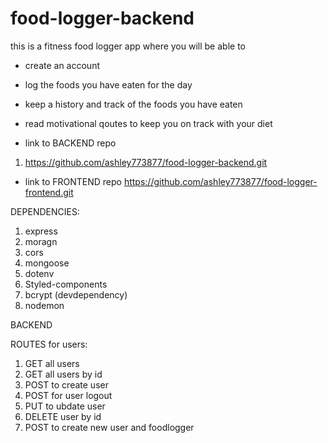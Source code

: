 # food-logger-backend

this is a fitness food logger app where you will be able to 
- create an account
- log the foods you have eaten for the day
- keep a history and track of the foods you have eaten
- read motivational qoutes to keep you on track with your diet 

- link to BACKEND repo
1. https://github.com/ashley773877/food-logger-backend.git 

- link to FRONTEND repo 
https://github.com/ashley773877/food-logger-frontend.git

DEPENDENCIES: 
1. express
2. moragn
3. cors
4. mongoose
5. dotenv
6. Styled-components 
7. bcrypt
(devdependency)
1. nodemon





BACKEND


ROUTES for users:
1. GET all users
2. GET all users by id
3. POST to create user
4. POST for user logout 
5. PUT to ubdate user
6. DELETE user by id
7. POST to create new user and foodlogger 















